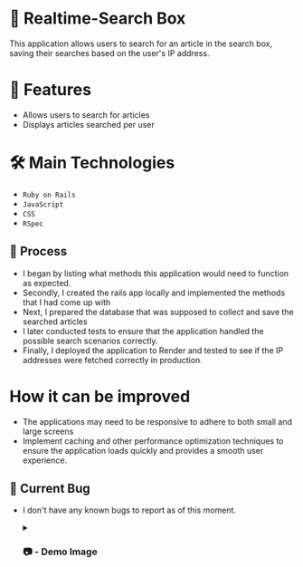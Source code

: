 # 🔎 Realtime-Search Box

This application allows users to search for an article in the search box, saving their searches based on the user's IP address.

# 🚀 Features
- Allows users to search for articles
- Displays articles searched per user

# 🛠 Main Technologies
- `Ruby on Rails`
- `JavaScript`
- `CSS`
- `RSpec`

## 📄 Process

- I began by listing what methods this application would need to function as expected.
- Secondly, I created the rails app locally and implemented the methods that I had come up with
- Next, I prepared the database that was supposed to collect and save the searched articles
- I later conducted tests to ensure that the application handled the possible search scenarios correctly.
- Finally, I deployed the application to Render and tested to see if the IP addresses were fetched correctly in production.

# How it can be improved

- The applications may need to be responsive to adhere to both small and large screens
- Implement caching and other performance optimization techniques to ensure the application loads quickly and provides a smooth user experience.

## 🐛 Current Bug
- I don't have any known bugs to report as of this moment.

  <details>
    <summary><h3> 📷 - Demo Image </h3></summary>
    <img src="https://github.com/RoyJumah/realtime-searchbox-helpjuice/assets/61903079/1805ca8f-25ab-472f-8149-21a3b13b896d"/>
  </details>
